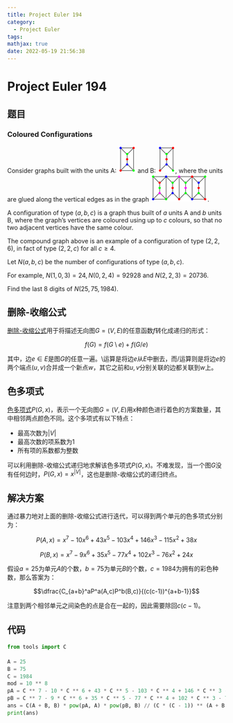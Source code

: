 ```yaml
---
title: Project Euler 194
category:
  - Project Euler
tags:
mathjax: true
date: 2022-05-19 21:56:38
---
```


<escape><!-- more --></escape>

# Project Euler 194

## 题目

### Coloured Configurations

Consider graphs built with the units A: ![](../images/p194_GraphA.png) and B: ![](../images/p194_GraphB.png), where the units are glued along the vertical edges as in the graph ![](../images/p194_Fig.png).

A configuration of type $(a,b,c)$ is a graph thus built of $a$ units A and $b$ units B, where the graph’s vertices are coloured using up to $c$ colours, so that no two adjacent vertices have the same colour.

The compound graph above is an example of a configuration of type $(2,2,6)$, in fact of type $(2,2,c)$ for all $c \ge 4$.

Let $N(a,b,c)$ be the number of configurations of type $(a,b,c)$.

For example, $N(1,0,3) = 24, N(0,2,4) = 92928$ and $N(2,2,3) = 20736$.

Find the last $8$ digits of $N(25,75,1984)$.

## 删除-收缩公式

[删除-收缩公式](https://en.wikipedia.org/wiki/Deletion%E2%80%93contraction_formula)用于将描述无向图$G=(V,E)$的任意函数$f$转化成递归的形式：

$$f(G)=f(G\setminus e)+f(G/e)$$

其中，边$e\in E$是图$G$的任意一遍。$\setminus$运算是将边$e$从$E$中删去，而$/$运算则是将边$e$的两个端点$(u,v)$合并成一个新点$w$，其它之前和$u,v$分别关联的边都关联到$w$上。

## 色多项式

[色多项式](https://en.wikipedia.org/wiki/Chromatic_polynomial)$P(G,x)$，表示一个无向图$G=(V,E)$用$x$种颜色进行着色的方案数量，其中相邻两点颜色不同。这个多项式有以下特点：

- 最高次数为$|V|$
- 最高次数的项系数为$1$
- 所有项的系数都为整数

可以利用删除-收缩公式递归地求解该色多项式$P(G,x)$。不难发现，当一个图$G$没有任何边时，$P(G,x)=x^{|V|}$，这也是删除-收缩公式的递归终点。

## 解决方案

通过暴力地对上面的删除-收缩公式进行迭代，可以得到两个单元的色多项式分别为：

$$P(A,x)=x^7-10x^6+ 43 x^5-103 x^4+146x^3-115x^2+38x$$

$$P(B,x)=x^7-9x^6+ 35 x^5-77 x^4+102x^3-76x^2+24x$$

假设$a=25$为单元$A$的个数，$b=75$为单元$B$的个数，$c=1984$为拥有的彩色种数，那么答案为：

$$\dfrac{C_{a+b}^aP^a(A,c)P^b(B,c)}{(c(c-1))^{a+b-1}}$$

注意到两个相邻单元之间染色的点是合在一起的，因此需要除回$c(c-1)$。

## 代码

```py
from tools import C

A = 25
B = 75
C = 1984
mod = 10 ** 8
pA = C ** 7 - 10 * C ** 6 + 43 * C ** 5 - 103 * C ** 4 + 146 * C ** 3 - 115 * C ** 2 + 38 * C
pB = C ** 7 - 9 * C ** 6 + 35 * C ** 5 - 77 * C ** 4 + 102 * C ** 3 - 76 * C ** 2 + 24 * C
ans = C(A + B, B) * pow(pA, A) * pow(pB, B) // (C * (C - 1)) ** (A + B - 1) % mod
print(ans)

```
